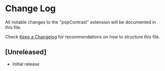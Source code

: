 # Change Log

All notable changes to the "popContrast" extension will be documented in this file.

Check [Keep a Changelog](http://keepachangelog.com/) for recommendations on how to structure this file.

## [Unreleased]

- Initial release
